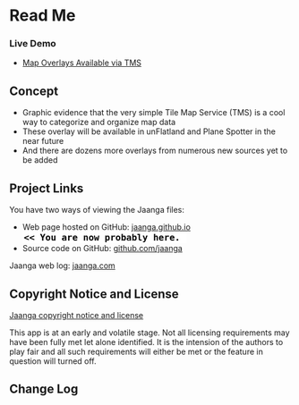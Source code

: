 Read Me
=======

### Live Demo

* [Map Overlays Available via TMS]( http://jaanga.github.io/terrain-plus/cookbook/gazetteer-overlays/r1/gazetteer-overlays-r1.html )

## Concept

* Graphic evidence that the very simple Tile Map Service (TMS) is a cool way to categorize and organize map data
* These overlay will be available in unFlatland and Plane Spotter in the near future
* And there are dozens more overlays from numerous new sources yet to be added

<!--
## Features


## Road Map


## Issues /Bugs
-->

## Project Links

You have two ways of viewing the Jaanga files:

* Web page hosted on GitHub: [jaanga.github.io]( http://jaanga.github.io/ "view the files as apps." ) <input value="<< You are now probably here." size=28 style="font:bold 12pt monospace;border-width:0;" >  
* Source code on GitHub: [github.com/jaanga]( https://github.com/jaanga/terrain-plus/tree/gh-pages/cookbook/gazetteer-overlays "View the files as source code." ) <scan style=display:none ><< You are now probably here.</scan>

Jaanga web log: [jaanga.com]( http://jaanga.com )

## Copyright Notice and License

[Jaanga copyright notice and license]( https://github.com/jaanga/jaanga.github.io/blob/master/jaanga-copyright-and-mit-license.md )

This app is at an early and volatile stage. Not all licensing requirements may have been fully met let alone identified. It is the intension of the authors to play fair and all such requirements will either be met or the feature in question will turned off.


## Change Log




